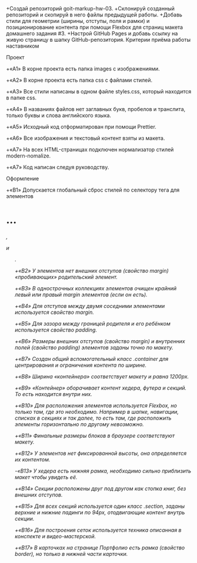+Создай репозиторий goit-markup-hw-03.
+Склонируй созданный репозиторий и скопируй в него файлы предыдущей работы.
+Добавь стили для геометрии (ширины, отступы, поля и рамки) и позиционирование контента при помощи Flexbox для страниц макета домашнего задания #3.
+Настрой GitHub Pages и добавь ссылку на живую страницу в шапку GitHub-репозитория.
Критерии приёма работы наставником​

Проект​

+«A1» В корне проекта есть папка images с изображениями.

+«A2» В корне проекта есть папка css с файлами стилей.

+«A3» Все стили написаны в одном файле styles.css, который находится в папке css.

+«A4» В названиях файлов нет заглавных букв, пробелов и транслита, только буквы и слова английского языка.

+«A5» Исходный код отформатирован при помощи Prettier.

+«A6» Все изображения и текстовый контент взяты из макета.

+«A7» На всех HTML-страницах подключен нормализатор стилей modern-nomalize.

+«A7» Код написан следуя руководству.

Оформление​

+«B1» Допускается глобальный сброс стилей по селектору тега для элементов <h1>...<h6>, <p> и <ul>.

+«B2» У элементов нет внешних отступов (свойство margin) «пробивающих» родительский элемент.

+«B3» В однострочных коллекциях элементов очищен крайний левый или правый margin элементов (если он есть).

+«B4» Для отступов между двумя соседними элементами используется свойство margin.

+«B5» Для зазора между границей родителя и его ребёнком используется свойство padding.

+«B6» Размеры внешних отступов (свойство margin) и внутренних полей (свойство padding) элементов заданы точно по макету.

+«B7» Создан общий вспомогательный класс .container для центрирования и ограничения контента по ширине.

+«B8» Ширина «контейнера» соответствует макету и равна 1200px.

+«B9» «Контейнер» оборачивает контент хедера, футера и секций. То есть находится внутри них.

+«B10» Для расположения элементов используется Flexbox, но только там, где это необходимо. Например в шапке, навигации, списках в секциях и так далее, то есть там, где расположить элементы горизонтально по другому невозможно.

+«B11» Финальные размеры блоков в браузере соответствуют макету.

+«B12» У элементов нет фиксированной высоты, она определяется их контентом.

-«B13» У хедера есть нижняя рамка, необходимо сильно приблизить макет чтобы увидеть её.

+«B14» Секции расположены друг под другом как стопка книг, без внешних отступов.

+«B15» Для всех секций используется один класс .section, заданы верхние и нижние падинги по 94px, отодвигающие контент внутрь секции.

+«B16» Для построения сеток используется техника описанная в конспекте и видео-мастерской.

+«B17» В карточках на странице Портфолио есть рамка (свойство border), но только в нижней части карточки.
